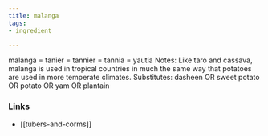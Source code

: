 ```yaml
---
title: malanga
tags:
- ingredient

---
```

malanga = tanier = tannier = tannia = yautia Notes: Like taro and cassava, malanga is used in tropical countries in much the same way that potatoes are used in more temperate climates. Substitutes: dasheen OR sweet potato OR potato OR yam OR plantain

### Links

* [[tubers-and-corms]]
